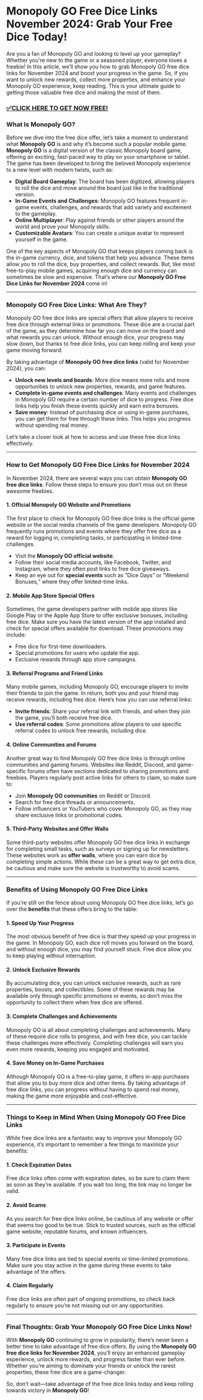 # Monopoly GO Free Dice Links November 2024: Grab Your Free Dice Today!

Are you a fan of Monopoly GO and looking to level up your gameplay? Whether you're new to the game or a seasoned player, everyone loves a freebie! In this article, we’ll show you how to grab Monopoly GO free dice links for November 2024 and boost your progress in the game. So, if you want to unlock new rewards, collect more properties, and enhance your Monopoly GO experience, keep reading. This is your ultimate guide to getting those valuable free dice and making the most of them.

### [✅CLICK HERE TO GET NOW FREE!](https://freeforyou.xyz/monopoly/go/)

### What Is Monopoly GO?

Before we dive into the free dice offer, let’s take a moment to understand what **Monopoly GO** is and why it’s become such a popular mobile game. **Monopoly GO** is a digital version of the classic Monopoly board game, offering an exciting, fast-paced way to play on your smartphone or tablet. The game has been developed to bring the beloved Monopoly experience to a new level with modern twists, such as:

- **Digital Board Gameplay**: The board has been digitized, allowing players to roll the dice and move around the board just like in the traditional version.
- **In-Game Events and Challenges**: Monopoly GO features frequent in-game events, challenges, and rewards that add variety and excitement to the gameplay.
- **Online Multiplayer**: Play against friends or other players around the world and prove your Monopoly skills.
- **Customizable Avatars**: You can create a unique avatar to represent yourself in the game.

One of the key aspects of Monopoly GO that keeps players coming back is the in-game currency, dice, and tokens that help you advance. These items allow you to roll the dice, buy properties, and collect rewards. But, like most free-to-play mobile games, acquiring enough dice and currency can sometimes be slow and expensive. That’s where our **Monopoly GO Free Dice Links for November 2024** come in!

---

### Monopoly GO Free Dice Links: What Are They?

Monopoly GO free dice links are special offers that allow players to receive free dice through external links or promotions. These dice are a crucial part of the game, as they determine how far you can move on the board and what rewards you can unlock. Without enough dice, your progress may slow down, but thanks to free dice links, you can keep rolling and keep your game moving forward.

By taking advantage of **Monopoly GO free dice links** (valid for November 2024), you can:

- **Unlock new levels and boards**: More dice means more rolls and more opportunities to unlock new properties, rewards, and game features.
- **Complete in-game events and challenges**: Many events and challenges in Monopoly GO require a certain number of dice to progress. Free dice links help you finish these events quickly and earn extra bonuses.
- **Save money**: Instead of purchasing dice or using in-game purchases, you can get them for free through these links. This helps you progress without spending real money.

Let’s take a closer look at how to access and use these free dice links effectively.

---

### How to Get Monopoly GO Free Dice Links for November 2024

In November 2024, there are several ways you can obtain **Monopoly GO free dice links**. Follow these steps to ensure you don’t miss out on these awesome freebies.

#### 1. **Official Monopoly GO Website and Promotions**

The first place to check for Monopoly GO free dice links is the official game website or the social media channels of the game developers. Monopoly GO frequently runs promotions and events where they offer free dice as a reward for logging in, completing tasks, or participating in limited-time challenges.

- Visit the **Monopoly GO official website**.
- Follow their social media accounts, like Facebook, Twitter, and Instagram, where they often post links to free dice giveaways.
- Keep an eye out for **special events** such as “Dice Days” or “Weekend Bonuses,” where they offer limited-time links.

#### 2. **Mobile App Store Special Offers**

Sometimes, the game developers partner with mobile app stores like Google Play or the Apple App Store to offer exclusive bonuses, including free dice. Make sure you have the latest version of the app installed and check for special offers available for download. These promotions may include:

- Free dice for first-time downloaders.
- Special promotions for users who update the app.
- Exclusive rewards through app store campaigns.

#### 3. **Referral Programs and Friend Links**

Many mobile games, including Monopoly GO, encourage players to invite their friends to join the game. In return, both you and your friend may receive rewards, including free dice. Here’s how you can use referral links:

- **Invite friends**: Share your referral link with friends, and when they join the game, you’ll both receive free dice.
- **Use referral codes**: Some promotions allow players to use specific referral codes to unlock free rewards, including dice.

#### 4. **Online Communities and Forums**

Another great way to find Monopoly GO free dice links is through online communities and gaming forums. Websites like Reddit, Discord, and game-specific forums often have sections dedicated to sharing promotions and freebies. Players regularly post active links for others to claim, so make sure to:

- Join **Monopoly GO communities** on Reddit or Discord.
- Search for free dice threads or announcements.
- Follow influencers or YouTubers who cover Monopoly GO, as they may share exclusive links or promotional codes.

#### 5. **Third-Party Websites and Offer Walls**

Some third-party websites offer Monopoly GO free dice links in exchange for completing small tasks, such as surveys or signing up for newsletters. These websites work as **offer walls**, where you can earn dice by completing simple actions. While these can be a great way to get extra dice, be cautious and make sure the website is trustworthy to avoid scams.

---

### Benefits of Using Monopoly GO Free Dice Links

If you’re still on the fence about using Monopoly GO free dice links, let’s go over the **benefits** that these offers bring to the table:

#### 1. **Speed Up Your Progress**

The most obvious benefit of free dice is that they speed up your progress in the game. In Monopoly GO, each dice roll moves you forward on the board, and without enough dice, you may find yourself stuck. Free dice allow you to keep playing without interruption.

#### 2. **Unlock Exclusive Rewards**

By accumulating dice, you can unlock exclusive rewards, such as rare properties, boosts, and collectibles. Some of these rewards may be available only through specific promotions or events, so don’t miss the opportunity to collect them when free dice are offered.

#### 3. **Complete Challenges and Achievements**

Monopoly GO is all about completing challenges and achievements. Many of these require dice rolls to progress, and with free dice, you can tackle these challenges more effectively. Completing challenges will earn you even more rewards, keeping you engaged and motivated.

#### 4. **Save Money on In-Game Purchases**

Although Monopoly GO is a free-to-play game, it offers in-app purchases that allow you to buy more dice and other items. By taking advantage of free dice links, you can progress without having to spend real money, making the game more enjoyable and cost-effective.

---

### Things to Keep in Mind When Using Monopoly GO Free Dice Links

While free dice links are a fantastic way to improve your Monopoly GO experience, it’s important to remember a few things to maximize your benefits:

#### 1. **Check Expiration Dates**
Free dice links often come with expiration dates, so be sure to claim them as soon as they’re available. If you wait too long, the link may no longer be valid.

#### 2. **Avoid Scams**
As you search for free dice links online, be cautious of any website or offer that seems too good to be true. Stick to trusted sources, such as the official game website, reputable forums, and known influencers.

#### 3. **Participate in Events**
Many free dice links are tied to special events or time-limited promotions. Make sure you stay active in the game during these events to take advantage of the offers.

#### 4. **Claim Regularly**
Free dice links are often part of ongoing promotions, so check back regularly to ensure you’re not missing out on any opportunities.

---

### Final Thoughts: Grab Your Monopoly GO Free Dice Links Now!

With **Monopoly GO** continuing to grow in popularity, there’s never been a better time to take advantage of free dice offers. By using the **Monopoly GO free dice links for November 2024**, you’ll enjoy an enhanced gameplay experience, unlock more rewards, and progress faster than ever before. Whether you’re aiming to dominate your friends or unlock the rarest properties, these free dice are a game-changer.

So, don’t wait—take advantage of the free dice links today and keep rolling towards victory in **Monopoly GO**!
